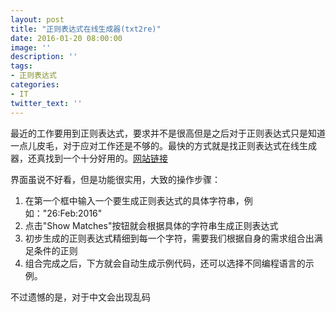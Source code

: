 ```yaml
---
layout: post
title: "正则表达式在线生成器(txt2re)"
date: 2016-01-20 08:00:00
image: ''
description: ''
tags:
- 正则表达式
categories:
- IT
twitter_text: ''
---
```

最近的工作要用到正则表达式，要求并不是很高但是之后对于正则表达式只是知道一点儿皮毛，对于应对工作还是不够的。最快的方式就是找正则表达式在线生成器，还真找到一个十分好用的。[网站链接][1]

界面虽说不好看，但是功能很实用，大致的操作步骤：

1. 在第一个框中输入一个要生成正则表达式的具体字符串，例如："26\:Feb\:2016"
2. 点击"Show Matches"按钮就会根据具体的字符串生成正则表达式
3. 初步生成的正则表达式精细到每一个字符，需要我们根据自身的需求组合出满足条件的正则
4. 组合完成之后，下方就会自动生成示例代码，还可以选择不同编程语言的示例。

不过遗憾的是，对于中文会出现乱码

[1]:http://www.txt2re.com
